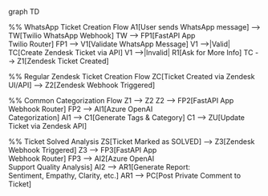graph TD

%% WhatsApp Ticket Creation Flow
A1[User sends WhatsApp message] --> TW[Twilio WhatsApp Webhook]
TW --> FP1[FastAPI App<br/>Twilio Router]
FP1 --> V1[Validate WhatsApp Message]
V1 -->|Valid| TC[Create Zendesk Ticket via API]
V1 -->|Invalid| R1[Ask for More Info]
TC --> Z1[Zendesk Ticket Created]

%% Regular Zendesk Ticket Creation Flow
ZC[Ticket Created via Zendesk UI/API] --> Z2[Zendesk Webhook Triggered]

%% Common Categorization Flow
Z1 --> Z2
Z2 --> FP2[FastAPI App<br/>Webhook Router]
FP2 --> AI1[Azure OpenAI<br/>Categorization]
AI1 --> C1[Generate Tags & Category]
C1 --> ZU[Update Ticket via Zendesk API]

%% Ticket Solved Analysis
ZS[Ticket Marked as SOLVED] --> Z3[Zendesk Webhook Triggered]
Z3 --> FP3[FastAPI App<br/>Webhook Router]
FP3 --> AI2[Azure OpenAI<br/>Support Quality Analysis]
AI2 --> AR1[Generate Report:<br/>Sentiment, Empathy, Clarity, etc.]
AR1 --> PC[Post Private Comment to Ticket]

